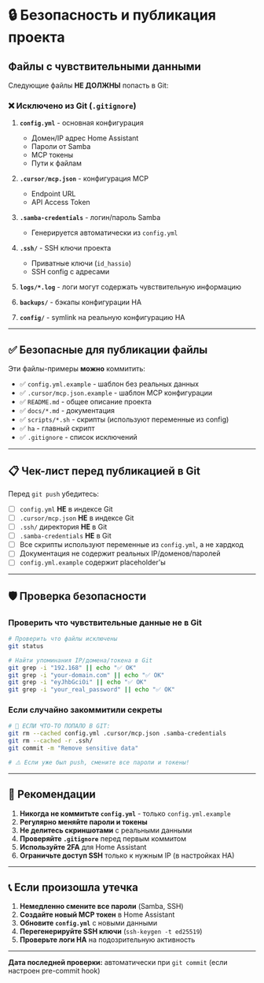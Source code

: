# 🔒 Безопасность и публикация проекта

## Файлы с чувствительными данными

Следующие файлы **НЕ ДОЛЖНЫ** попасть в Git:

### ❌ Исключено из Git (`.gitignore`)

1. **`config.yml`** - основная конфигурация
   - Домен/IP адрес Home Assistant
   - Пароли от Samba
   - MCP токены
   - Пути к файлам

2. **`.cursor/mcp.json`** - конфигурация MCP
   - Endpoint URL
   - API Access Token

3. **`.samba-credentials`** - логин/пароль Samba
   - Генерируется автоматически из `config.yml`

4. **`.ssh/`** - SSH ключи проекта
   - Приватные ключи (`id_hassio`)
   - SSH config с адресами

5. **`logs/*.log`** - логи могут содержать чувствительную информацию

6. **`backups/`** - бэкапы конфигурации HA

7. **`config/`** - symlink на реальную конфигурацию HA

---

## ✅ Безопасные для публикации файлы

Эти файлы-примеры **можно** коммитить:

- ✅ `config.yml.example` - шаблон без реальных данных
- ✅ `.cursor/mcp.json.example` - шаблон MCP конфигурации
- ✅ `README.md` - общее описание проекта
- ✅ `docs/*.md` - документация
- ✅ `scripts/*.sh` - скрипты (используют переменные из config)
- ✅ `ha` - главный скрипт
- ✅ `.gitignore` - список исключений

---

## 📋 Чек-лист перед публикацией в Git

Перед `git push` убедитесь:

- [ ] `config.yml` **НЕ** в индексе Git
- [ ] `.cursor/mcp.json` **НЕ** в индексе Git
- [ ] `.ssh/` директория **НЕ** в Git
- [ ] `.samba-credentials` **НЕ** в Git
- [ ] Все скрипты используют переменные из `config.yml`, а не хардкод
- [ ] Документация не содержит реальных IP/доменов/паролей
- [ ] `config.yml.example` содержит placeholder'ы

---

## 🛡️ Проверка безопасности

### Проверить что чувствительные данные не в Git

```bash
# Проверить что файлы исключены
git status

# Найти упоминания IP/домена/токена в Git
git grep -i "192.168" || echo "✅ OK"
git grep -i "your-domain.com" || echo "✅ OK"
git grep -i "eyJhbGciOi" || echo "✅ OK"
git grep -i "your_real_password" || echo "✅ OK"
```

### Если случайно закоммитили секреты

```bash
# 🚨 ЕСЛИ ЧТО-ТО ПОПАЛО В GIT:
git rm --cached config.yml .cursor/mcp.json .samba-credentials
git rm --cached -r .ssh/
git commit -m "Remove sensitive data"

# ⚠️ Если уже был push, смените все пароли и токены!
```

---

## 🔐 Рекомендации

1. **Никогда не коммитьте `config.yml`** - только `config.yml.example`
2. **Регулярно меняйте пароли и токены**
3. **Не делитесь скриншотами** с реальными данными
4. **Проверяйте `.gitignore`** перед первым коммитом
5. **Используйте 2FA** для Home Assistant
6. **Ограничьте доступ SSH** только к нужным IP (в настройках HA)

---

## 📞 Если произошла утечка

1. **Немедленно смените все пароли** (Samba, SSH)
2. **Создайте новый MCP токен** в Home Assistant
3. **Обновите `config.yml`** с новыми данными
4. **Перегенерируйте SSH ключи** (`ssh-keygen -t ed25519`)
5. **Проверьте логи HA** на подозрительную активность

---

**Дата последней проверки:** автоматически при `git commit` (если настроен pre-commit hook)
